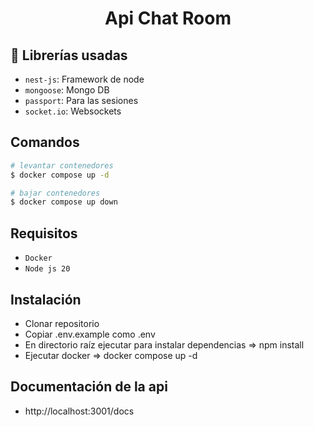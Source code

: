 <h1 align="center"> Api Chat Room </h1>

## :hammer: Librerías usadas

- `nest-js`: Framework de node
- `mongoose`: Mongo DB
- `passport`: Para las sesiones
- `socket.io`: Websockets

## Comandos

```bash
# levantar contenedores
$ docker compose up -d

# bajar contenedores
$ docker compose up down
```

## Requisitos

- `Docker`
- `Node js 20`

## Instalación

* Clonar repositorio
* Copiar .env.example como .env
* En directorio raíz ejecutar para instalar dependencias => npm install
* Ejecutar docker => docker compose up -d

## Documentación de la api
* http://localhost:3001/docs